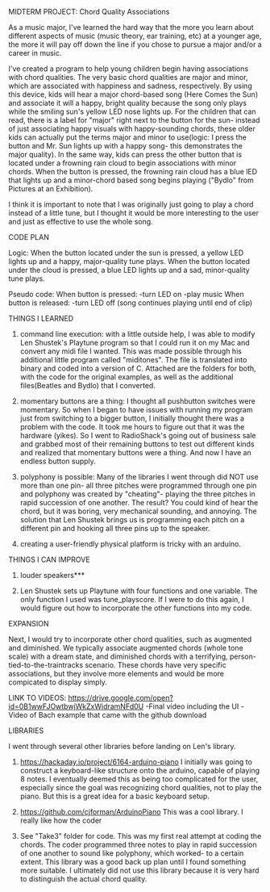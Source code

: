 MIDTERM PROJECT: Chord Quality Associations

As a music major, I've learned the hard way that the more you learn about different aspects of music (music theory, ear training, etc) at a younger age, the more it will pay off down the line if you chose to pursue a major and/or a career in music.

I've created a program to help young children begin having associations with chord qualities. The very basic chord qualities are major and minor, which are associated with happiness and sadness, respectively. By using this device, kids will hear a major chord-based song (Here Comes the Sun) and associate it will a happy, bright quality because the song only plays while the smiling sun's yellow LED nose lights up. For the children that can read, there is a label for "major" right next to the button for the sun- instead of just associating happy visuals with happy-sounding chords, these older kids can actually put the terms major and minor to use(logic: I press the button and Mr. Sun lights up with a happy song- this demonstrates the major quality). In the same way, kids can press the other button that is located under a frowning rain cloud to begin associations with minor chords. When the button is pressed, the frowning rain cloud has a blue lED that lights up and a minor-chord based song begins playing ("Bydlo" from Pictures at an Exhibition).

I think it is important to note that I was originally just going to play a chord instead of a little tune, but I thought it would be more interesting to the user and just as effective to use the whole song.

CODE PLAN

Logic: When the button located under the sun is pressed, a yellow LED lights up and a happy, major-quality tune plays. When the button located under the cloud is pressed, a blue LED lights up and a sad, minor-quality tune plays.

Pseudo code:
When button is pressed:
-turn LED on
-play music
When button is released:
-turn LED off
(song continues playing until end of clip)

THINGS I LEARNED

1) command line execution: with a little outside help, I was able to modify Len Shustek's Playtune program so that I could run it on my Mac and convert any midi file I wanted. This was made possible through his additional little program called "miditones". The file is translated into binary and coded into a version of C. Attached are the folders for both, with the code for the original examples, as well as the additional files(Beatles and Bydlo) that I converted.

2) momentary buttons are a thing: I thought all pushbutton switches were momentary. So when I began to have issues with running my program just from switching to a bigger button, I initially thought there was a problem with the code. It took me hours to figure out that it was the hardware (yikes). So I went to RadioShack's going out of business sale and grabbed most of their remaining buttons to test out different kinds and realized that momentary buttons were a thing. And now I have an endless button supply.

3) polyphony is possible: Many of the libraries I went through did NOT use more than one pin- all three pitches were programmed through one pin and polyphony was created by "cheating"- playing the three pitches in rapid succession of one another. The result? You could kind of hear the chord, but it was boring, very mechanical sounding, and annoying. The solution that Len Shustek brings us is programming each pitch on a different pin and hooking all three pins up to the speaker.

4) creating a user-friendly physical platform is tricky with an arduino.  

THINGS I CAN IMPROVE

1) louder speakers***

2) Len Shustek sets up Playtune with four functions and one variable. The only function I used was tune_playscore. If I were to do this again, I would figure out how to incorporate the other functions into my code.

EXPANSION

Next, I would try to incorporate other chord qualities, such as augmented and diminished. We typically associate augmented chords (whole tone scale) with a dream state, and diminished chords with a terrifying, person-tied-to-the-traintracks scenario. These chords have very specific associations, but they involve more elements and would be more compicated to display simply.



LINK TO VIDEOS:
https://drive.google.com/open?id=0B1wwFJOwtbwjWkZxWjdramNFd0U
-Final video including the UI
-Video of Bach example that came with the github download

LIBRARIES

I went through several other libraries before landing on Len's library.

1) https://hackaday.io/project/6164-arduino-piano
I initially was going to construct a keyboard-like structure onto the arduino, capable of playing 8 notes. I eventually deemed this as being too complicated for the user, especially since the goal was recognizing chord qualities, not to play the piano. But this is a great idea for a basic keyboard setup.

2) https://github.com/cjforman/ArduinoPiano
This was a cool library. I really like how the coder

3) See "Take3" folder for code.
This was my first real attempt at coding the chords. The coder programmed three notes to play in rapid succession of one another to sound like polyphony, which worked- to a certain extent. This library was a good back up plan until I found something more suitable. I ultimately did not use this library because it is very hard to distinguish the actual chord quality.
